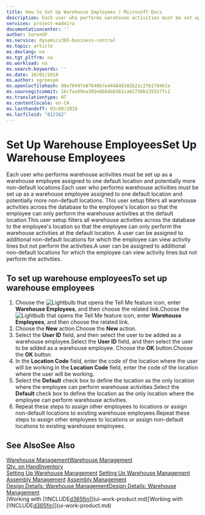 ```yaml
---
title: How to Set Up Warehouse Employees | Microsoft Docs
description: Each user who performs warehouse activities must be set up as a warehouse employee assigned to one default location and potentially more non-default locations.
services: project-madeira
documentationcenter: ''
author: SorenGP
ms.service: dynamics365-business-central
ms.topic: article
ms.devlang: na
ms.tgt_pltfrm: na
ms.workload: na
ms.search.keywords: ''
ms.date: 10/01/2018
ms.author: sgroespe
ms.openlocfilehash: 90af049fe87640b7e444848102b21c2fb1f8461e
ms.sourcegitcommit: 1bcfaa99ea302e6b84b8361ca02730b135557fc1
ms.translationtype: HT
ms.contentlocale: en-CA
ms.lasthandoff: 03/08/2019
ms.locfileid: "812162"
---
```

# <a name="set-up-warehouse-employees"></a><span data-ttu-id="b8173-103">Set Up Warehouse Employees</span><span class="sxs-lookup"><span data-stu-id="b8173-103">Set Up Warehouse Employees</span></span>
<span data-ttu-id="b8173-104">Each user who performs warehouse activities must be set up as a warehouse employee assigned to one default location and potentially more non-default locations.</span><span class="sxs-lookup"><span data-stu-id="b8173-104">Each user who performs warehouse activities must be set up as a warehouse employee assigned to one default location and potentially more non-default locations.</span></span> <span data-ttu-id="b8173-105">This user setup filters all warehouse activities across the database to the employee's location so that the employee can only perform the warehouse activities at the default location.</span><span class="sxs-lookup"><span data-stu-id="b8173-105">This user setup filters all warehouse activities across the database to the employee's location so that the employee can only perform the warehouse activities at the default location.</span></span> <span data-ttu-id="b8173-106">A user can be assigned to additional non-default locations for which the employee can view activity lines but not perform the activities.</span><span class="sxs-lookup"><span data-stu-id="b8173-106">A user can be assigned to additional non-default locations for which the employee can view activity lines but not perform the activities.</span></span>

## <a name="to-set-up-warehouse-employees"></a><span data-ttu-id="b8173-107">To set up warehouse employees</span><span class="sxs-lookup"><span data-stu-id="b8173-107">To set up warehouse employees</span></span>  
1.  <span data-ttu-id="b8173-108">Choose the ![Lightbulb that opens the Tell Me feature](media/ui-search/search_small.png "Tell me what you want to do") icon, enter **Warehouse Employees**, and then choose the related link.</span><span class="sxs-lookup"><span data-stu-id="b8173-108">Choose the ![Lightbulb that opens the Tell Me feature](media/ui-search/search_small.png "Tell me what you want to do") icon, enter **Warehouse Employees**, and then choose the related link.</span></span>  
2. <span data-ttu-id="b8173-109">Choose the **New** action.</span><span class="sxs-lookup"><span data-stu-id="b8173-109">Choose the **New** action.</span></span>  
3. <span data-ttu-id="b8173-110">Select the **User ID** field, and then select the user to be added as a warehouse employee.</span><span class="sxs-lookup"><span data-stu-id="b8173-110">Select the **User ID** field, and then select the user to be added as a warehouse employee.</span></span> <span data-ttu-id="b8173-111">Choose the **OK** button.</span><span class="sxs-lookup"><span data-stu-id="b8173-111">Choose the **OK** button.</span></span>  
6.  <span data-ttu-id="b8173-112">In the **Location Code** field, enter the code of the location where the user will be working.</span><span class="sxs-lookup"><span data-stu-id="b8173-112">In the **Location Code** field, enter the code of the location where the user will be working.</span></span>  
7.  <span data-ttu-id="b8173-113">Select the **Default** check box to define the location as the only location where the employee can perform warehouse activities.</span><span class="sxs-lookup"><span data-stu-id="b8173-113">Select the **Default** check box to define the location as the only location where the employee can perform warehouse activities.</span></span>  
8.  <span data-ttu-id="b8173-114">Repeat these steps to assign other employees to locations or assign non-default locations to existing warehouse employees.</span><span class="sxs-lookup"><span data-stu-id="b8173-114">Repeat these steps to assign other employees to locations or assign non-default locations to existing warehouse employees.</span></span>  

## <a name="see-also"></a><span data-ttu-id="b8173-115">See Also</span><span class="sxs-lookup"><span data-stu-id="b8173-115">See Also</span></span>  
[<span data-ttu-id="b8173-116">Warehouse Management</span><span class="sxs-lookup"><span data-stu-id="b8173-116">Warehouse Management</span></span>](warehouse-manage-warehouse.md)  
[<span data-ttu-id="b8173-117">Qty. on Hand</span><span class="sxs-lookup"><span data-stu-id="b8173-117">Inventory</span></span>](inventory-manage-inventory.md)  
<span data-ttu-id="b8173-118">[Setting Up Warehouse Management](warehouse-setup-warehouse.md)   </span><span class="sxs-lookup"><span data-stu-id="b8173-118">[Setting Up Warehouse Management](warehouse-setup-warehouse.md)   </span></span>  
<span data-ttu-id="b8173-119">[Assembly Management](assembly-assemble-items.md)  </span><span class="sxs-lookup"><span data-stu-id="b8173-119">[Assembly Management](assembly-assemble-items.md)  </span></span>  
[<span data-ttu-id="b8173-120">Design Details: Warehouse Management</span><span class="sxs-lookup"><span data-stu-id="b8173-120">Design Details: Warehouse Management</span></span>](design-details-warehouse-management.md)  
<span data-ttu-id="b8173-121">[Working with [!INCLUDE[d365fin](includes/d365fin_md.md)]](ui-work-product.md)</span><span class="sxs-lookup"><span data-stu-id="b8173-121">[Working with [!INCLUDE[d365fin](includes/d365fin_md.md)]](ui-work-product.md)</span></span>  
